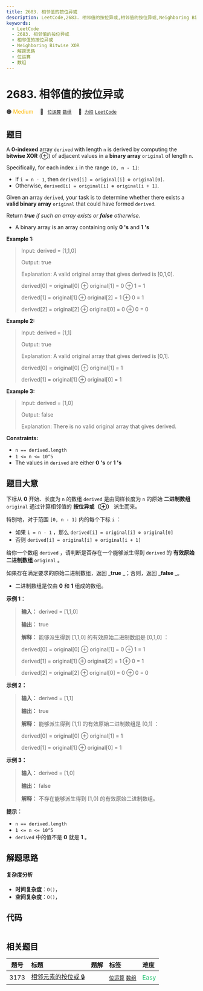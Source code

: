 ```yaml
---
title: 2683. 相邻值的按位异或
description: LeetCode,2683. 相邻值的按位异或,相邻值的按位异或,Neighboring Bitwise XOR,解题思路,位运算,数组
keywords:
  - LeetCode
  - 2683. 相邻值的按位异或
  - 相邻值的按位异或
  - Neighboring Bitwise XOR
  - 解题思路
  - 位运算
  - 数组
---
```


# 2683. 相邻值的按位异或

🟠 <font color=#ffb800>Medium</font>&emsp; 🔖&ensp; [`位运算`](/tag/bit-manipulation.md) [`数组`](/tag/array.md)&emsp; 🔗&ensp;[`力扣`](https://leetcode.cn/problems/neighboring-bitwise-xor) [`LeetCode`](https://leetcode.com/problems/neighboring-bitwise-xor)

## 题目

A **0-indexed** array `derived` with length `n` is derived by computing the
**bitwise XOR**  (⊕) of adjacent values in a **binary array** `original` of
length `n`.

Specifically, for each index `i` in the range `[0, n - 1]`:

  * If `i = n - 1`, then `derived[i] = original[i] ⊕ original[0]`.
  * Otherwise, `derived[i] = original[i] ⊕ original[i + 1]`.

Given an array `derived`, your task is to determine whether there exists a
**valid binary array** `original` that could have formed `derived`.

Return _**true** if such an array exists or **false** otherwise._

  * A binary array is an array containing only **0 's** and **1 's**



**Example 1:**

> Input: derived = [1,1,0]
> 
> Output: true
> 
> Explanation: A valid original array that gives derived is [0,1,0].
> 
> derived[0] = original[0] ⊕ original[1] = 0 ⊕ 1 = 1 
> 
> derived[1] = original[1] ⊕ original[2] = 1 ⊕ 0 = 1
> 
> derived[2] = original[2] ⊕ original[0] = 0 ⊕ 0 = 0

**Example 2:**

> Input: derived = [1,1]
> 
> Output: true
> 
> Explanation: A valid original array that gives derived is [0,1].
> 
> derived[0] = original[0] ⊕ original[1] = 1
> 
> derived[1] = original[1] ⊕ original[0] = 1

**Example 3:**

> Input: derived = [1,0]
> 
> Output: false
> 
> Explanation: There is no valid original array that gives derived.

**Constraints:**

  * `n == derived.length`
  * `1 <= n <= 10^5`
  * The values in `derived` are either **0 's** or **1 's**


## 题目大意

下标从 **0** 开始、长度为 `n` 的数组 `derived` 是由同样长度为 `n` 的原始 **二进制数组** `original`
通过计算相邻值的 **按位异或（⊕）** 派生而来。

特别地，对于范围 `[0, n - 1]` 内的每个下标 `i` ：

  * 如果 `i = n - 1` ，那么 `derived[i] = original[i] ⊕ original[0]`
  * 否则 `derived[i] = original[i] ⊕ original[i + 1]`

给你一个数组 `derived` ，请判断是否存在一个能够派生得到 `derived` 的 **有效原始二进制数组** `original` 。

如果存在满足要求的原始二进制数组，返回 _**true** _；否则，返回 _**false** _。

  * 二进制数组是仅由 **0** 和 **1** 组成的数组。



**示例 1：**

> 
> 
> 
> 
> 
> **输入：** derived = [1,1,0]
> 
> **输出：** true
> 
> **解释：** 能够派生得到 [1,1,0] 的有效原始二进制数组是 [0,1,0] ：
> 
> derived[0] = original[0] ⊕ original[1] = 0 ⊕ 1 = 1 
> 
> derived[1] = original[1] ⊕ original[2] = 1 ⊕ 0 = 1
> 
> derived[2] = original[2] ⊕ original[0] = 0 ⊕ 0 = 0
> 
> 

**示例 2：**

> 
> 
> 
> 
> 
> **输入：** derived = [1,1]
> 
> **输出：** true
> 
> **解释：** 能够派生得到 [1,1] 的有效原始二进制数组是 [0,1] ：
> 
> derived[0] = original[0] ⊕ original[1] = 1
> 
> derived[1] = original[1] ⊕ original[0] = 1
> 
> 

**示例 3：**

> 
> 
> 
> 
> 
> **输入：** derived = [1,0]
> 
> **输出：** false
> 
> **解释：** 不存在能够派生得到 [1,0] 的有效原始二进制数组。
> 
> 



**提示：**

  * `n == derived.length`
  * `1 <= n <= 10^5`
  * `derived` 中的值不是 **0** 就是 **1** 。


## 解题思路

#### 复杂度分析

- **时间复杂度**：`O()`，
- **空间复杂度**：`O()`，

## 代码

```javascript

```

## 相关题目

<!-- prettier-ignore -->
| 题号 | 标题 | 题解 | 标签 | 难度 |
| :------: | :------ | :------: | :------ | :------ |
| 3173 | [相邻元素的按位或 🔒](https://leetcode.com/problems/bitwise-or-of-adjacent-elements) |  |  [`位运算`](/tag/bit-manipulation.md) [`数组`](/tag/array.md) | <font color=#15bd66>Easy</font> |